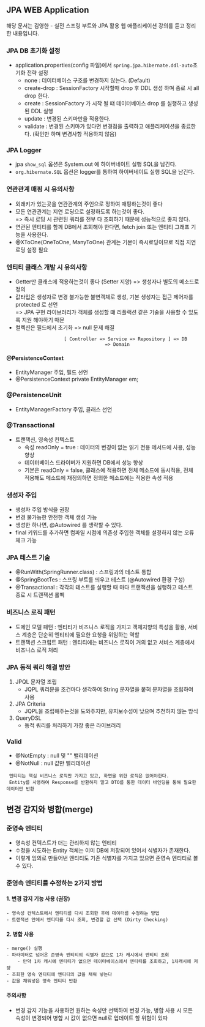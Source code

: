 ## JPA WEB Application 
 해당 문서는 김영한 - 실전 스프링 부트와 JPA 활용 웹 애플리케이션 강의를 듣고 정리한 내용입니다.

### JPA DB 초기화 설정
 * application.properties(config 파일)에서 ```spring.jpa.hibernate.ddl-auto```초기화 전략 설정
     - none : 데이터베이스 구조를 변경하지 않는다. (Default)
     - create-drop : SessionFactory 시작할때 drop 후 DDL 생성 하며 종료 시 all drop 한다. 
     - create : SessionFactory 가 시작 될 떄 데이터베이스 drop 를 실행하고 생성된 DDL 실행
     - update : 변경된 스키마만을 적용한다.
     - validate : 변경된 스키마가 있다면 변경점을 출력하고 애플리케이션을 종료한다. (확인만 하며 변경사항 적용하지 않음)

### JPA Logger
 - jpa ```show_sql``` 옵션은 System.out 에 하이버네이트 실행 SQL을 남긴다.
 - ```org.hibernate.SQL``` 옵션은 logger를 통하여 하이버네이트 실행 SQL을 남긴다.

### 연관관계 매핑 시 유의사항
 - 외래키가 있는곳을 연관관계의 주인으로 정하여 매핑하는것이 좋다
 - 모든 연관관계는 지연 로딩으로 설정하도록 하는것이 좋다. 
    <br/> => 즉시 로딩 시 관련된 쿼리를 전부 다 조회하기 때문에 성능적으로 좋지 않다.
 - 연관된 엔티티를 함께 DB에서 조회해야 한다면, fetch join 또는 엔티티 그래프 기능을 사용한다.
 - @XToOne(OneToOne, ManyToOne) 관계는 기본이 즉시로딩이므로 직접 지연로딩 설정 필요


### 엔티티 클래스 개발 시 유의사항
 - Getter만 클래스에 적용하는것이 좋다 (Setter 지양) => 생성자나 별도의 메소드로 정의
 - 값타입은 생성자로 변경 불가능한 불변객체로 생성, 기본 생성자는 접근 제어자를 protected 로 선언
   <br/> => JPA 구현 라이브러리가 객체를 생성할 떄 리플랙션 같은 기술을 사용할 수 있도록 지원 해야하기 때문
 - 컬렉션은 필드에서 초기화 => null 문제 해결

``` 애플리케이션 아키텍처
                     [ Controller => Service => Repository ] => DB
                                    => Domain
```

#### @PersistenceContext 
 - EntityManager 주입, 필드 선언
 - @PersistenceContext private EntityManager em;

### @PersistenceUnit
 - EntityManagerFactory 주입, 클래스 선언

### @Transactional
 * 트랜잭션, 영속성 컨텍스트
   - 속성 readOnly = true : 데이터의 변경이 없는 읽기 전용 메서드에 사용, 성능 향상
   - 데이터베이스 드라이버가 지원하면 DB에서 성능 향상
   - 기본은 readOnly = false, 클래스에 적용하면 전체 메소드에 동시적용, 전체 적용해도 메소드에 재정의하면 정의한 메소드에는 적용한 속성 적용

### 생성자 주입
 - 생성자 주입 방식을 권장
 - 변경 불가능한 안전한 객체 생성 가능
 - 생성한 하나면, @Autowired 를 생략할 수 있다.
 - final 키워드를 추가하면 컴파일 시점에 의존성 주입한 객체를 설정하지 않는 오류 체크 가능

### JPA 테스트 기술
 - @RunWith(SpringRunner.class) : 스프링과의 테스트 통합
 - @SpringBootTes : 스프링 부트를 띄우고 테스트 (@Autowired 환경 구성)
 - @Transactional : 각각의 테스트를 실행할 때 마다 트랜잭션을 실행하고 테스트 종료 시 트랜잭션 롤벡

### 비즈니스 로직 패턴
 - 도메인 모델 패턴 : 엔티티가 비즈니스 로직을 가지고 객체지향의 특성을 활용, 서비스 계층은 단순히 엔티티에 필요한 요청을 위임하는 역할
 - 트랜잭션 스크립트 패턴 : 엔티티에는 비즈니스 로직이 거의 없고 서비스 계층에서 비즈니스 로직 처리

### JPA 동적 쿼리 해결 방안
 1. JPQL 문자열 조립
    - JQPL 쿼리문을 조건마다 생각하여 String 문자열을 붙혀 문자열을 조립하여 사용
 2. JPA Criteria
    - JQPL을 조립해주는것을 도와주지만, 유지보수성이 낮으며 추천하지 않는 방식
 3. QueryDSL 
    - 동적 쿼리를 처리하기 가장 좋은 라이브러리

### Valid
 - @NotEmpty : null 및 "" 밸리데이션
 - @NotNull : null 값만 밸리데이션

``` API 생성 시 유의사항
 엔티티는 핵심 비즈니스 로직만 가지고 있고, 화면을 위한 로직은 없어야한다.
 Entity를 사용하여 Response를 반환하지 말고 DTO를 통한 데이터 바인딩을 통해 필요한 데이터만 반환
```

## 변경 감지와 병합(merge)
 ### 준영속 엔티티
  - 영속성 컨텍스트가 더는 관리하지 않는 엔티티
  - 수정을 시도하는 Entity 객체는 이미 DB에 저장되어 있어서 식별자가 존재한다.
  - 이렇게 임의로 만들어낸 엔티티도 기존 식별자를 가지고 있으면 준영속 엔티티로 볼 수 있다.

 ### 준영속 엔티티를 수정하는 2가지 방법
  #### 1. 변경 감지 기능 사용 (권장)
    - 영속성 컨텍스트에서 엔티티를 다시 조회한 후에 데이터를 수정하는 방법
    - 트랜잭션 안에서 엔티티를 다시 조회, 변경할 값 선택 (Dirty Checking)
  #### 2. 병합 사용
    - merge() 실행
    - 파라미터로 넘어온 준영속 엔티티의 식별자 값으로 1차 캐시에서 엔티티 조회
        - 만약 1차 캐시에 엔티티가 없으면 데이터베이스에서 엔티티를 조회하고, 1차캐시에 저장
    - 조회한 영속 엔티티에 엔티티의 값을 채워 넣는다 
    - 값을 채워넣은 영속 엔티티 반환

  #### 주의사항
  - 변경 감지 기능을 사용하면 원하는 속성만 선택하여 변경 가능, 병합 사용 시 모든 속성이 변경되어 병합 시 값이 없으면 null로 업데이트 할 위험이 있따